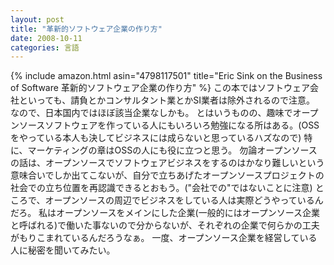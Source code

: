 ```yaml
---
layout: post
title: "革新的ソフトウェア企業の作り方"
date: 2008-10-11
categories: 言語
---
```

 {% include amazon.html asin="4798117501" title="Eric Sink on the Business of Software 革新的ソフトウェア企業の作り方" %}
この本ではソフトウェア会社といっても、請負とかコンサルタント業とかSI業者は除外されるので注意。
なので、日本国内ではほぼ該当企業なしかも。
とはいうものの、趣味でオープンソースソフトウェアを作っている人にもいろいろ勉強になる所はある。(OSSをやっている本人も決してビジネスには成らないと思っているハズなので)
特に、マーケティングの章はOSSの人にも役に立つと思う。
勿論オープンソースの話は、オープンソースでソフトウェアビジネスをするのはかなり難しいという意味合いでしか出てこないが、自分で立ちあげたオープンソースプロジェクトの社会での立ち位置を再認識できるとおもう。("会社での"ではないことに注意)
ところで、オープンソースの周辺でビジネスをしている人は実際どうやっているんだろ。
私はオープンソースをメインにした企業(一般的にはオープンソース企業と呼ばれる)で働いた事ないので分からないが、それぞれの企業で何らかの工夫がもりこまれているんだろうなぁ。
一度、オープンソース企業を経営している人に秘密を聞いてみたい。
